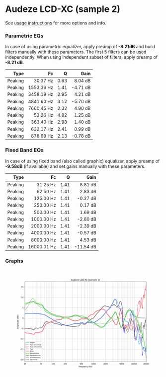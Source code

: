 # Audeze LCD-XC (sample 2)
See [usage instructions](https://github.com/jaakkopasanen/AutoEq#usage) for more options and info.

### Parametric EQs
In case of using parametric equalizer, apply preamp of **-8.21dB** and build filters manually
with these parameters. The first 5 filters can be used independently.
When using independent subset of filters, apply preamp of **-8.21 dB**.

| Type    | Fc         |    Q | Gain     |
|--------:|-----------:|-----:|---------:|
| Peaking | 30.37 Hz   | 0.63 | 8.04 dB  |
| Peaking | 1553.36 Hz | 1.41 | -4.71 dB |
| Peaking | 3458.19 Hz | 2.95 | 4.21 dB  |
| Peaking | 4841.60 Hz | 3.12 | -5.70 dB |
| Peaking | 7660.45 Hz | 2.32 | 4.90 dB  |
| Peaking | 53.26 Hz   | 4.82 | 1.25 dB  |
| Peaking | 363.40 Hz  | 2.98 | 1.40 dB  |
| Peaking | 632.17 Hz  | 2.41 | 0.99 dB  |
| Peaking | 878.69 Hz  | 2.13 | -0.78 dB |

### Fixed Band EQs
In case of using fixed band (also called graphic) equalizer, apply preamp of **-9.58dB**
(if available) and set gains manually with these parameters.

| Type    | Fc          |    Q | Gain      |
|--------:|------------:|-----:|----------:|
| Peaking | 31.25 Hz    | 1.41 | 8.81 dB   |
| Peaking | 62.50 Hz    | 1.41 | 2.83 dB   |
| Peaking | 125.00 Hz   | 1.41 | -0.27 dB  |
| Peaking | 250.00 Hz   | 1.41 | 0.17 dB   |
| Peaking | 500.00 Hz   | 1.41 | 1.69 dB   |
| Peaking | 1000.00 Hz  | 1.41 | -2.80 dB  |
| Peaking | 2000.00 Hz  | 1.41 | -2.39 dB  |
| Peaking | 4000.00 Hz  | 1.41 | -0.57 dB  |
| Peaking | 8000.00 Hz  | 1.41 | 4.53 dB   |
| Peaking | 16000.01 Hz | 1.41 | -11.54 dB |

### Graphs
![](./Audeze%20LCD-XC%20(sample%202).png)